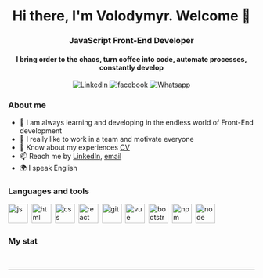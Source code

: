 <div id="header" align="center">
  <h1>Hi there, I'm Volodymyr. Welcome 👋</h1>
  <h3>JavaScript Front-End Developer</h3>
  <h4>I bring order to the chaos, turn coffee into code, automate processes, constantly develop</h4>
</div>

<div id="socials" align="center">
  <a href="https://www.linkedin.com/in/volodymyr-forushchenko-web-developer/" target="_blank">
    <img src="https://img.shields.io/badge/LinkedIn-blue?style=for-the-badge&logo=linkedin&logoColor=white"
      alt="LinkedIn" />
  </a>
  <a href="https://www.facebook.com/profile.php?id=100014390620011" target="_blank">
    <img src="https://img.shields.io/badge/Facebook-blue?style=for-the-badge&logo=facebook&logoColor=white"
      alt="facebook" />
  </a>
  <a href="https://api.whatsapp.com/send?phone=5879681394" target="_blank">
    <img src="https://img.shields.io/badge/Whatsapp-blue?style=for-the-badge&logo=whatsapp&logoColor=white"
      alt="Whatsapp" />
  </a>
</div>

### About me
- 🌱 I am always learning and developing in the endless world of Front-End development
- 📝 I really like to work in a team and motivate everyone
- 📄 Know about my experiences [CV](https://eloquent-pithivier-0e7e26.netlify.app/)
- 📫 Reach me by [LinkedIn](https://www.linkedin.com/in/volodymyr-forushchenko-web-developer/),
[email](mailto:forusvy@gmail.com)
- 🌍 I speak English


### Languages and tools

<img src="https://cdn.jsdelivr.net/gh/devicons/devicon/icons/javascript/javascript-original.svg" title="js" width="40"
  height="40" />&nbsp;
<img src="https://cdn.jsdelivr.net/gh/devicons/devicon/icons/html5/html5-original.svg" title="html" width="40"
  height="40" />&nbsp;
<img src="https://cdn.jsdelivr.net/gh/devicons/devicon/icons/css3/css3-original.svg" title="css" width="40"
  height="40" />&nbsp;
<img src="https://cdn.jsdelivr.net/gh/devicons/devicon/icons/react/react-original.svg" title="react" width="40"
  height="40" />&nbsp;
<img src="https://cdn.jsdelivr.net/gh/devicons/devicon/icons/git/git-plain.svg" title="git" width="40"
  height="40" />&nbsp;
<img src="https://cdn.jsdelivr.net/gh/devicons/devicon/icons/vuejs/vuejs-original.svg" title="vue" width="40"
  height="40" />&nbsp;
<img src="https://cdn.jsdelivr.net/gh/devicons/devicon/icons/bootstrap/bootstrap-plain.svg" title="bootstrap" width="40"
  height="40" />&nbsp;
<img src="https://cdn.jsdelivr.net/gh/devicons/devicon/icons/npm/npm-original-wordmark.svg" title="npm" width="40"
  height="40" />&nbsp;
<img src="https://cdn.jsdelivr.net/gh/devicons/devicon/icons/nodejs/nodejs-original.svg" title="node" width="40"
  height="40" />&nbsp;


### My stat

<div id="stat" align="center">
  <img
    src="https://github-profile-summary-cards.vercel.app/api/cards/profile-details?username=VladimirForushchenko&theme=github_dark"
    alt="" />
  <img
    src="https://github-profile-summary-cards.vercel.app/api/cards/most-commit-language?username=VladimirForushchenko&theme=github_dark"
    alt="" />
  <img src="https://github-profile-summary-cards.vercel.app/api/cards/stats?username=VladimirForushchenko&theme=github_dark"
    alt="" />
</div>

---
